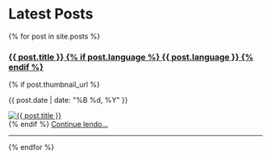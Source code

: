 # Latest Posts

{% for post in site.posts %}
  <div class="post-preview">
    <h3>
      <a href="{{ post.url }}">
        {{ post.title }}
        {% if post.language %}
          <span class="language-tag">{{ post.language }}</span>
        {% endif %}
      </a>
    </h3>
    {% if post.thumbnail_url %}
    <p class="post-meta">{{ post.date | date: "%B %d, %Y" }}</p>
    <div class="post-thumbnail">
      <a href="{{ post.url }}">
        <img src="{{ post.thumbnail_url }}" alt="{{ post.title }}">
      </a>
    </div>
    {% endif %}
    <a href="{{ post.url }}">Continue lendo...</a>
  </div>
  <hr>
{% endfor %}